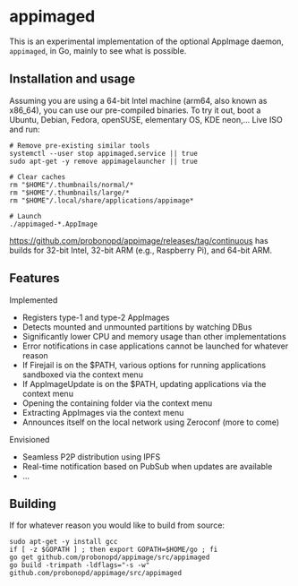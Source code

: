 # appimaged

This is an experimental implementation of the optional AppImage daemon, `appimaged`, in Go, mainly to see what is possible.

## Installation and usage

Assuming you are using a 64-bit Intel machine (arm64, also known as x86_64), you can use our pre-compiled binaries. To try it out, boot a Ubuntu, Debian, Fedora, openSUSE, elementary OS, KDE neon,... Live ISO and run:

```
# Remove pre-existing similar tools
systemctl --user stop appimaged.service || true
sudo apt-get -y remove appimagelauncher || true

# Clear caches
rm "$HOME"/.thumbnails/normal/*
rm "$HOME"/.thumbnails/large/*
rm "$HOME"/.local/share/applications/appimage*

# Launch
./appimaged-*.AppImage
```

https://github.com/probonopd/appimage/releases/tag/continuous has builds for 32-bit Intel, 32-bit ARM (e.g., Raspberry Pi), and 64-bit ARM.

## Features

Implemented

* Registers type-1 and type-2 AppImages
* Detects mounted and unmounted partitions by watching DBus
* Significantly lower CPU and memory usage than other implementations
* Error notifications in case applications cannot be launched for whatever reason
* If Firejail is on the $PATH, various options for running applications sandboxed via the context menu
* If AppImageUpdate is on the $PATH, updating applications via the context menu
* Opening the containing folder via the context menu
* Extracting AppImages via the context menu
* Announces itself on the local network using Zeroconf (more to come)

Envisioned

* Seamless P2P distribution using IPFS
* Real-time notification based on PubSub when updates are available
* ...

## Building

If for whatever reason you would like to build from source:

```
sudo apt-get -y install gcc 
if [ -z $GOPATH ] ; then export GOPATH=$HOME/go ; fi
go get github.com/probonopd/appimage/src/appimaged 
go build -trimpath -ldflags="-s -w" github.com/probonopd/appimage/src/appimaged
```
